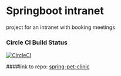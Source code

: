 # Springboot intranet
project for an intranet with booking meetings

### Circle CI Build Status
[![CircleCI](https://circleci.com/gh/Fredohm/springbootintranet.svg?style=svg)](https://circleci.com/gh/Fredohm/springbootintranet)

####link to repo: 
[spring-pet-clinic](https://www.github.com/Fredohm/springbootintranet)
